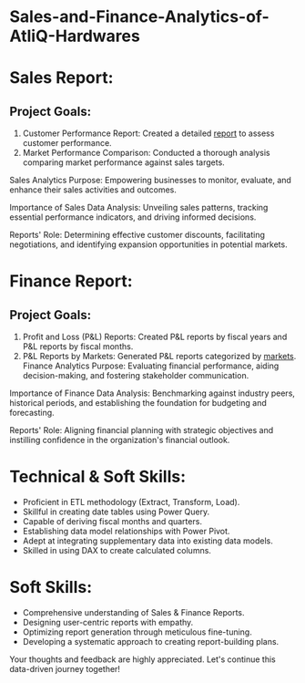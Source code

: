 # Sales-and-Finance-Analytics-of-AtliQ-Hardwares

# Sales Report:
## Project Goals:

1. Customer Performance Report: Created a detailed [report](https://github.com/Anugya10/Sales-and-Finance-Analytics-of-AtliQ-Hardwares/blob/main/Customer%20Net%20Sales%20Performance%20Report.pdf/) to assess customer performance.
2. Market Performance Comparison: Conducted a thorough analysis comparing market performance against sales targets.

Sales Analytics Purpose: Empowering businesses to monitor, evaluate, and enhance their sales activities and outcomes.

Importance of Sales Data Analysis: Unveiling sales patterns, tracking essential performance indicators, and driving informed decisions.

Reports' Role: Determining effective customer discounts, facilitating negotiations, and identifying expansion opportunities in potential markets.

# Finance Report:
## Project Goals:

1. Profit and Loss (P&L) Reports: Created P&L reports by fiscal years and P&L reports by fiscal months.
2. P&L Reports by Markets: Generated P&L reports categorized by [markets](/https://github.com/Anugya10/Sales-and-Finance-Analytics-of-AtliQ-Hardwares/blob/main/P%26L%20Statement%20by%20Markets.pdf/).
Finance Analytics Purpose: Evaluating financial performance, aiding decision-making, and fostering stakeholder communication.

Importance of Finance Data Analysis: Benchmarking against industry peers, historical periods, and establishing the foundation for budgeting and forecasting.

Reports' Role: Aligning financial planning with strategic objectives and instilling confidence in the organization's financial outlook.

# Technical & Soft Skills:
- Proficient in ETL methodology (Extract, Transform, Load).
- Skillful in creating date tables using Power Query.
- Capable of deriving fiscal months and quarters.
- Establishing data model relationships with Power Pivot.
- Adept at integrating supplementary data into existing data models.
- Skilled in using DAX to create calculated columns.

# Soft Skills:
- Comprehensive understanding of Sales & Finance Reports.
- Designing user-centric reports with empathy.
- Optimizing report generation through meticulous fine-tuning.
- Developing a systematic approach to creating report-building plans.

Your thoughts and feedback are highly appreciated. Let's continue this data-driven journey together!
